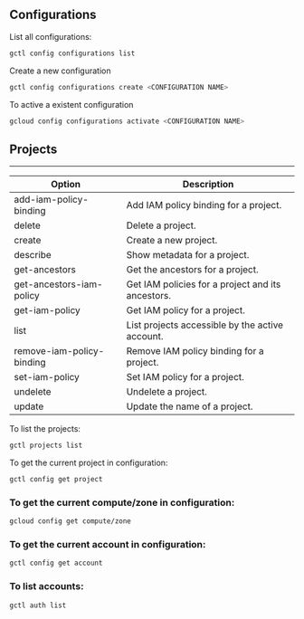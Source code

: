 ## Configurations

List all configurations:
```bash
gctl config configurations list
```
Create a new configuration
```bash
gctl config configurations create <CONFIGURATION NAME>
```

To active a existent configuration
```bash
gcloud config configurations activate <CONFIGURATION NAME>
```
## Projects
---
| Option                   | Description
|--------------------------|-------------------------------------------------|
| add-iam-policy-binding   | Add IAM policy binding for a project.
| delete                   | Delete a project.
| create                   | Create a new project.
| describe                 | Show metadata for a project.
| get-ancestors            | Get the ancestors for a project.
| get-ancestors-iam-policy | Get IAM policies for a project and its ancestors.
| get-iam-policy           | Get IAM policy for a project.
| list                     | List projects accessible by the active account.
| remove-iam-policy-binding| Remove IAM policy binding for a project.
| set-iam-policy           | Set IAM policy for a project.
| undelete                 | Undelete a project.
| update                   | Update the name of a project.


To list the projects:
```bash
gctl projects list
```

To get the current project in configuration:
```bash
gctl config get project
```


### To get the current compute/zone in configuration:
```bash
gcloud config get compute/zone
```

### To get the current **account** in configuration:
```bash
gctl config get account
```

### To list accounts:
```bash
gctl auth list
```